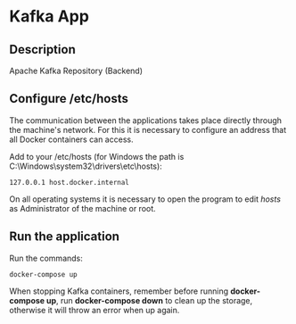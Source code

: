 # Kafka App

## Description

Apache Kafka Repository (Backend)

## Configure /etc/hosts

The communication between the applications takes place directly through the machine's network.
For this it is necessary to configure an address that all Docker containers can access.

Add to your /etc/hosts (for Windows the path is C:\Windows\system32\drivers\etc\hosts):
```
127.0.0.1 host.docker.internal
```
On all operating systems it is necessary to open the program to edit *hosts* as Administrator of the machine or root.

## Run the application

Run the commands:

```
docker-compose up
```

When stopping Kafka containers, remember before running **docker-compose up**, run **docker-compose down** to clean up the storage, otherwise it will throw an error when up again.
